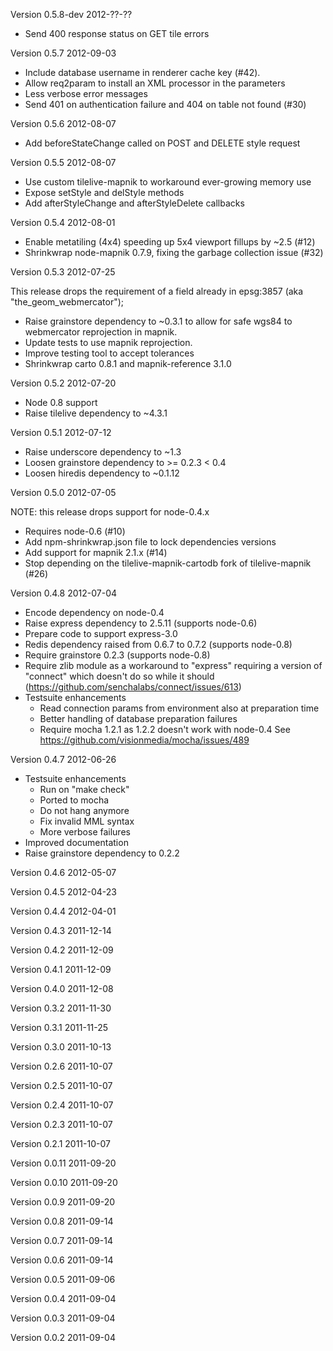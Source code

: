 Version 0.5.8-dev
2012-??-??

 - Send 400 response status on GET tile errors

Version 0.5.7
2012-09-03

 - Include database username in renderer cache key (#42).
 - Allow req2param to install an XML processor in the parameters
 - Less verbose error messages
 - Send 401 on authentication failure and 404 on table not found (#30)

Version 0.5.6
2012-08-07

 - Add beforeStateChange called on POST and DELETE style request

Version 0.5.5
2012-08-07

 - Use custom tilelive-mapnik to workaround ever-growing memory use 
 - Expose setStyle and delStyle methods
 - Add afterStyleChange and afterStyleDelete callbacks

Version 0.5.4
2012-08-01

 - Enable metatiling (4x4) speeding up 5x4 viewport fillups by ~2.5 (#12)
 - Shrinkwrap node-mapnik 0.7.9, fixing the garbage collection issue (#32)

Version 0.5.3
2012-07-25

This release drops the requirement of a field already in epsg:3857
(aka "the_geom_webmercator");

 - Raise grainstore dependency to ~0.3.1 to allow for safe 
   wgs84 to webmercator reprojection in mapnik.
 - Update tests to use mapnik reprojection.
 - Improve testing tool to accept tolerances
 - Shrinkwrap carto 0.8.1 and mapnik-reference 3.1.0 

Version 0.5.2
2012-07-20

 - Node 0.8 support
 - Raise tilelive dependency to ~4.3.1

Version 0.5.1
2012-07-12

 - Raise underscore dependency to ~1.3 
 - Loosen grainstore dependency to >= 0.2.3 < 0.4
 - Loosen hiredis dependency to ~0.1.12

Version 0.5.0
2012-07-05

 NOTE: this release drops support for node-0.4.x

 - Requires node-0.6 (#10) 
 - Add npm-shrinkwrap.json file to lock dependencies versions
 - Add support for mapnik 2.1.x (#14)
 - Stop depending on the tilelive-mapnik-cartodb fork of tilelive-mapnik (#26)

Version 0.4.8
2012-07-04

 - Encode dependency on node-0.4
 - Raise express dependency to 2.5.11 (supports node-0.6)
 - Prepare code to support express-3.0
 - Redis dependency raised from 0.6.7 to 0.7.2 (supports node-0.8)
 - Require grainstore 0.2.3  (supports node-0.8)
 - Require zlib module as a workaround to "express"
   requiring a version of "connect" which doesn't do so
   while it should (https://github.com/senchalabs/connect/issues/613)
 - Testsuite enhancements
   - Read connection params from environment also at preparation time
   - Better handling of database preparation failures
   - Require mocha 1.2.1 as 1.2.2 doesn't work with node-0.4
     See https://github.com/visionmedia/mocha/issues/489

Version 0.4.7
2012-06-26

 - Testsuite enhancements
   - Run on "make check"
   - Ported to mocha
   - Do not hang anymore
   - Fix invalid MML syntax
   - More verbose failures
 - Improved documentation 
 - Raise grainstore dependency to 0.2.2

Version 0.4.6
2012-05-07

Version 0.4.5
2012-04-23

Version 0.4.4
2012-04-01

Version 0.4.3
2011-12-14

Version 0.4.2
2011-12-09

Version 0.4.1
2011-12-09

Version 0.4.0
2011-12-08

Version 0.3.2
2011-11-30

Version 0.3.1
2011-11-25

Version 0.3.0
2011-10-13

Version 0.2.6
2011-10-07

Version 0.2.5
2011-10-07

Version 0.2.4
2011-10-07

Version 0.2.3
2011-10-07

Version 0.2.1
2011-10-07

Version 0.0.11
2011-09-20

Version 0.0.10
2011-09-20

Version 0.0.9
2011-09-20

Version 0.0.8
2011-09-14

Version 0.0.7
2011-09-14

Version 0.0.6
2011-09-14

Version 0.0.5
2011-09-06

Version 0.0.4
2011-09-04

Version 0.0.3
2011-09-04

Version 0.0.2
2011-09-04

